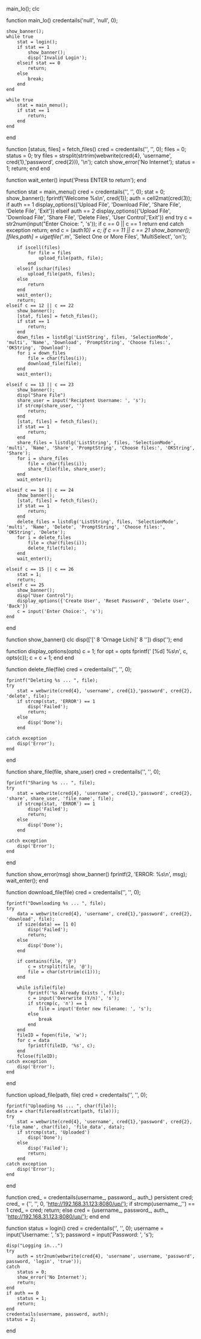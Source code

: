 main_lo();
clc

function main_lo()
    credentails('null', 'null', 0);

    show_banner();
    while true
        stat = login();
        if stat == 1
            show_banner();
            disp('Invalid Login');
        elseif stat == 0
            return;
        else
            break;
        end
    end

    while true
        stat = main_menu();
        if stat == 1
            return;
        end
    end

end

function [status, files] = fetch_files()
    cred = credentails('', '', 0);
    files = 0;
    status = 0;
    try
        files = strsplit(strtrim(webwrite(cred{4}, 'username', cred{1},'password', cred{2})), '\n');
    catch
        show_error('No Internet');
        status = 1;
        return;
    end
end

function wait_enter()
    input('Press ENTER to return');
end

function stat = main_menu()
    cred = credentails('', '', 0);
    stat = 0;
    show_banner();
    fprintf('Welcome %s\n', cred{1});
    auth = cell2mat(cred(3));
    if auth == 1
        display_options({'Upload File', 'Download File', 'Share File', 'Delete File', 'Exit'})
    elseif auth == 2
        display_options({'Upload File', 'Download File', 'Share File', 'Delete Files', 'User Control','Exit'})
    end
    try
        c = str2num(input("Enter Choice: ", 's'));
        if c == 0 || c == 1
            return
        end
    catch exception
        return;
    end
    c = (auth*10) + c;
    if c == 11 || c == 21
        show_banner();
        [files,path] = uigetfile('*.m', 'Select One or More Files', 'MultiSelect', 'on');

        if iscell(files)
            for file = files
                upload_file(path, file);
            end
        elseif ischar(files)
            upload_file(path, files);
        else
            return
        end
        wait_enter();
        return;
    elseif c == 12 || c == 22
        show_banner();
        [stat, files] = fetch_files();
        if stat == 1
            return;
        end
        down_files = listdlg('ListString', files, 'SelectionMode', 'multi', 'Name', 'Download', 'PromptString', 'Choose files:', 'OKString', 'Download');
        for i = down_files
            file = char(files(i));
            download_file(file);
        end
        wait_enter();
    
    elseif c == 13 || c == 23
        show_banner();
        disp("Share File")
        share_user = input('Reciptent Username: ', 's');
        if strcmp(share_user, '')
            return;
        end
        [stat, files] = fetch_files();
        if stat == 1
            return;
        end
        share_files = listdlg('ListString', files, 'SelectionMode', 'multi', 'Name', 'Share', 'PromptString', 'Choose files:', 'OKString', 'Share');
        for i = share_files
            file = char(files(i));
            share_file(file, share_user);
        end
        wait_enter();

    elseif c == 14 || c == 24
        show_banner();
        [stat, files] = fetch_files();
        if stat == 1
            return;
        end
        delete_files = listdlg('ListString', files, 'SelectionMode', 'multi', 'Name', 'Delete', 'PromptString', 'Choose files:', 'OKString', 'Delete');
        for i = delete_files
            file = char(files(i));
            delete_file(file);
        end
        wait_enter();

    elseif c == 15 || c == 26
        stat = 1;
        return;
    elseif c == 25
        show_banner();
        disp("User Control");
        display_options({'Create User', 'Reset Password', 'Delete User', 'Back'})
        c = input('Enter Choice:', 's');
    end
end

function show_banner()
    clc
    disp(['[' 8 'Ornage Lichi]' 8 ''])
    disp('');
end

function display_options(opts)
    c = 1;
    for opt = opts
        fprintf(' [%d] %s\n', c, opts{c});
        c = c + 1;
    end
end

function delete_file(file)
    cred = credentails('', '', 0);

    fprintf("Deleting %s ... ", file);
    try
        stat = webwrite(cred{4}, 'username', cred{1},'password', cred{2}, 'delete', file);
        if strcmp(stat, 'ERROR') == 1
            disp('Failed');
            return;
        else
            disp('Done');
        end

    catch exception
        disp('Error');
    end
end

function share_file(file, share_user)
    cred = credentails('', '', 0);

    fprintf("Sharing %s ... ", file);
    try
        stat = webwrite(cred{4}, 'username', cred{1},'password', cred{2}, 'share', share_user, 'file_name', file);
        if strcmp(stat, 'ERROR') == 1
            disp('Failed');
            return;
        else
            disp('Done');
        end

    catch exception
        disp('Error');
    end
end

function show_error(msg)
    show_banner()
    fprintf(2, 'ERROR: %s\n', msg);
    wait_enter();
end

function download_file(file)
    cred = credentails('', '', 0);

    fprintf("Downloading %s ... ", file);
    try
        data = webwrite(cred{4}, 'username', cred{1},'password', cred{2}, 'download', file);
        if size(data) == [1 0]
            disp('Failed');
            return;
        else
            disp('Done');
        end

        if contains(file, '@')
            c = strsplit(file, '@');
            file = char(strtrim(c(1)));
        end

        while isfile(file)
            fprintf('%s Already Exists ', file);
            c = input('Overwrite (Y/n)', 's');
            if strcmp(c, 'n') == 1
                file = input('Enter new filename: ', 's');
            else
                break
            end
        end
        fileID = fopen(file, 'w');
        for c = data
            fprintf(fileID, '%s', c);
        end
        fclose(fileID);
    catch exception
        disp('Error');
    end

end

function upload_file(path, file)
    cred = credentails('', '', 0);

    fprintf("Uploading %s ... ", char(file));
    data = char(fileread(strcat(path, file)));
    try
        stat = webwrite(cred{4}, 'username', cred{1},'password', cred{2}, 'file_name', char(file), 'file_data', data);
        if strcmp(stat, 'Uploaded')
            disp('Done');
        else
            disp('Failed');
            return;
        end
    catch exception
        disp('Error');
    end

end

function cred_ = credentails(username_, password_, auth_)
    persistent cred;
    cred_ = {'', '', 0, 'http://192.168.31.123:8080/up/'};
    if strcmp(username_,'') == 1
        cred_ = cred;
        return;
    else
        cred = {username_, password_, auth_, 'http://192.168.31.123:8080/up/'};
    end
end


function status = login()
    cred = credentails('', '', 0);
    username = input('Username: ', 's');
    password = input('Password: ', 's');

    disp("Logging in...")
    try
        auth = str2num(webwrite(cred{4}, 'username', username, 'password', password, 'login', 'true'));
    catch
        status = 0;
        show_error('No Internet');
        return;
    end
    if auth == 0
        status = 1;
        return;
    end
    credentails(username, password, auth);
    status = 2;
end
